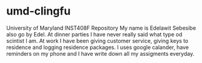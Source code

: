 # umd-clingfu
 University of Maryland
 INST408F Repository
My name is Edelawit Sebesibe also go by Edel. At dinner parties I have never really said what type od scintist I am. At work I have been giving customer service, giving keys to residence and logging residence packages. I uses google calander, have reminders on my phone and I have write down all my assigments everyday.
